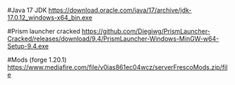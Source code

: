 #Java 17 JDK
https://download.oracle.com/java/17/archive/jdk-17.0.12_windows-x64_bin.exe

#Prism launcher cracked
https://github.com/Diegiwg/PrismLauncher-Cracked/releases/download/9.4/PrismLauncher-Windows-MinGW-w64-Setup-9.4.exe

#Mods (forge 1.20.1)
https://www.mediafire.com/file/v0ias861ec04wcz/serverFrescoMods.zip/file
